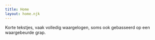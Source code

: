 ```yaml
---
title: Home
layout: home.njk
---
```

<p class="text-center">Korte tekstjes, vaak volledig waargelogen, soms ook gebasseerd op een waargebeurde grap.</p>